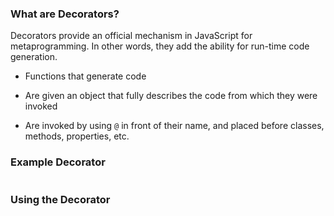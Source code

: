 ### What are Decorators? ###

Decorators provide an official mechanism in JavaScript for
metaprogramming.  In other words, they add the ability for run-time
code generation.

  * Functions that generate code

  * Are given an object that fully describes the code from which they
    were invoked

  * Are invoked by using `@` in front of their name, and placed before
    classes, methods, properties, etc.

### Example Decorator ###

~~~ {.javascript insert="../../../../../src/examples/es-features/esNEXT/decorators.js" token="deco"}
~~~

### Using the Decorator ###

~~~ {.javascript insert="../../../../../src/examples/es-features/esNEXT/decorators.js" token="class"}
~~~
